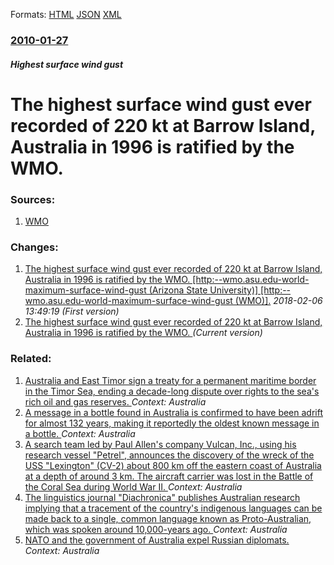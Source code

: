 
Formats: [HTML](/news/2010/01/27/the-highest-surface-wind-gust-ever-recorded-of-220-kt-at-barrow-island-australia-in-1996-is-ratified-by-the-wmo.html)  [JSON](/news/2010/01/27/the-highest-surface-wind-gust-ever-recorded-of-220-kt-at-barrow-island-australia-in-1996-is-ratified-by-the-wmo.json)  [XML](/news/2010/01/27/the-highest-surface-wind-gust-ever-recorded-of-220-kt-at-barrow-island-australia-in-1996-is-ratified-by-the-wmo.xml)  

### [2010-01-27](/news/2010/01/27/index.md)

##### Highest surface wind gust
# The highest surface wind gust ever recorded of 220 kt at Barrow Island, Australia in 1996 is ratified by the WMO. 




### Sources:

1. [WMO](http://wmo.asu.edu/world-maximum-surface-wind-gust)

### Changes:

1. [The highest surface wind gust ever recorded of 220 kt at Barrow Island, Australia in 1996 is ratified by the WMO. [http:--wmo.asu.edu-world-maximum-surface-wind-gust (Arizona State University)] [http:--wmo.asu.edu-world-maximum-surface-wind-gust (WMO)].](/news/2010/01/27/the-highest-surface-wind-gust-ever-recorded-of-220-kt-at-barrow-island-australia-in-1996-is-ratified-by-the-wmo-http-wmo-asu-edu-world.md) _2018-02-06 13:49:19 (First version)_
1. [The highest surface wind gust ever recorded of 220 kt at Barrow Island, Australia in 1996 is ratified by the WMO. ](/news/2010/01/27/the-highest-surface-wind-gust-ever-recorded-of-220-kt-at-barrow-island-australia-in-1996-is-ratified-by-the-wmo.md) _(Current version)_

### Related:

1. [Australia and East Timor sign a treaty for a permanent maritime border in the Timor Sea, ending a decade-long dispute over rights to the sea's rich oil and gas reserves. ](/news/2018/03/7/australia-and-east-timor-sign-a-treaty-for-a-permanent-maritime-border-in-the-timor-sea-ending-a-decade-long-dispute-over-rights-to-the-sea.md) _Context: Australia_
2. [A message in a bottle found in Australia is confirmed to have been adrift for almost 132 years, making it reportedly the oldest known message in a bottle. ](/news/2018/03/7/a-message-in-a-bottle-found-in-australia-is-confirmed-to-have-been-adrift-for-almost-132-years-making-it-reportedly-the-oldest-known-messag.md) _Context: Australia_
3. [A search team led by Paul Allen's company Vulcan, Inc., using his research vessel "Petrel", announces the discovery of the wreck of the USS "Lexington" (CV-2) about 800 km off the eastern coast of Australia at a depth of around 3 km. The aircraft carrier was lost in the Battle of the Coral Sea during World War II. ](/news/2018/03/5/a-search-team-led-by-paul-allen-s-company-vulcan-inc-using-his-research-vessel-petrel-announces-the-discovery-of-the-wreck-of-the-uss.md) _Context: Australia_
4. [The linguistics journal "Diachronica" publishes Australian research implying that a tracement of the country's indigenous languages can be made back to a single, common language known as Proto-Australian, which was spoken around 10,000-years ago. ](/news/2018/03/28/the-linguistics-journal-diachronica-publishes-australian-research-implying-that-a-tracement-of-the-country-s-indigenous-languages-can-be-m.md) _Context: Australia_
5. [NATO and the government of Australia expel Russian diplomats. ](/news/2018/03/27/nato-and-the-government-of-australia-expel-russian-diplomats.md) _Context: Australia_
